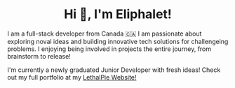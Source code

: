 <h1 align="center">Hi 👋, I'm Eliphalet!</h1>

I am a full-stack developer from Canada :canada: I am passionate about exploring noval ideas and building innovative tech solutions for challengeing problems.  I enjoying being involved in projects the entire journey, from brainstorm to release!

I'm currently a newly graduated Junior Developer with fresh ideas!  Check out my full portfolio at my [LethalPie Website!]( www.lethalpie.com)
<!--
**LethalPie/LethalPie** is a ✨ _special_ ✨ repository because its `README.md` (this file) appears on your GitHub profile.

Here are some ideas to get you started:

- 🔭 I’m currently working on ...
- 🌱 I’m currently learning ...
- 👯 I’m looking to collaborate on ...
- 🤔 I’m looking for help with ...
- 💬 Ask me about ...
- 📫 How to reach me: ...
- 😄 Pronouns: ...
- ⚡ Fun fact: ...
-->
